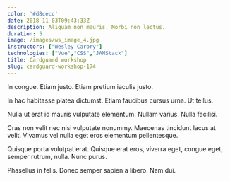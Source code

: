 ```yaml
---
color: '#d8cecc'
date: 2018-11-03T09:43:33Z
description: Aliquam non mauris. Morbi non lectus.
duration: 5
image: /images/ws_image_4.jpg
instructors: ["Wesley Carbry"]
technologies: ["Vue","CSS","JAMStack"]
title: Cardguard workshop
slug: cardguard-workshop-174
---
```

In congue. Etiam justo. Etiam pretium iaculis justo.

In hac habitasse platea dictumst. Etiam faucibus cursus urna. Ut tellus.

Nulla ut erat id mauris vulputate elementum. Nullam varius. Nulla facilisi.

Cras non velit nec nisi vulputate nonummy. Maecenas tincidunt lacus at velit. Vivamus vel nulla eget eros elementum pellentesque.

Quisque porta volutpat erat. Quisque erat eros, viverra eget, congue eget, semper rutrum, nulla. Nunc purus.

Phasellus in felis. Donec semper sapien a libero. Nam dui.

